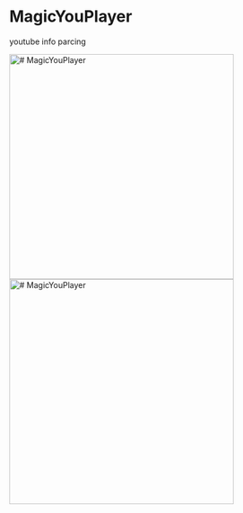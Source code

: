 # MagicYouPlayer

youtube info parcing

<img width="400" alt="# MagicYouPlayer" src="https://user-images.githubusercontent.com/49244529/85565659-0534ed80-b638-11ea-8b9b-a130c76b3e72.png">
<img width="400" alt="# MagicYouPlayer" src="https://user-images.githubusercontent.com/49244529/85565679-08c87480-b638-11ea-9024-bd264df1bb3b.png">
